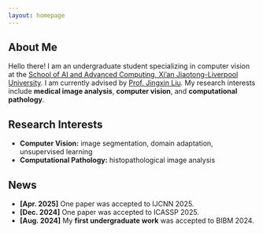 ```yaml
---
layout: homepage
---
```


## About Me

Hello there! I am an undergraduate student specializing in computer vision at the [School of AI and Advanced Computing, Xi’an Jiaotong-Liverpool University](https://www.xjtlu.edu.cn/en/). I am currently advised by [Prof. Jingxin Liu](https://scholar.google.com/citations?user=C0X90VsAAAAJ&hl=en). My research interests include **medical image analysis**, **computer vision**, and **computational pathology**.

## Research Interests

- **Computer Vision:** image segmentation, domain adaptation, unsupervised learning  
- **Computational Pathology:** histopathological image analysis

## News

- **[Apr. 2025]** One paper was accepted to IJCNN 2025.  
- **[Dec. 2024]** One paper was accepted to ICASSP 2025.  
- **[Aug. 2024]** My **first undergraduate work** was accepted to BIBM 2024.
